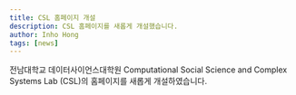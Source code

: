 ```yaml
---
title: CSL 홈페이지 개설
description: CSL 홈페이지를 새롭게 개설했습니다.
author: Inho Hong
tags: [news]
---
```


전남대학교 데이터사이언스대학원 Computational Social Science and Complex Systems Lab (CSL)의 홈페이지를 새롭게 개설하였습니다.
